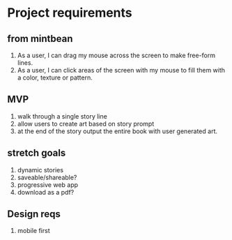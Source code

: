 # Project requirements
## from mintbean
1. As a user, I can drag my mouse across the screen to make free-form lines.
2. As a user, I can click areas of the screen with my mouse to fill them with a color, texture or pattern.

## MVP
1. walk through a single story line
2. allow users to create art based on story prompt
3. at the end of the story output the entire book with user generated art.

## stretch goals
1. dynamic stories
2. saveable/shareable?
3. progressive web app
4. download as a pdf?

## Design reqs
1. mobile first